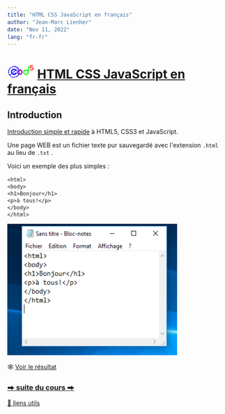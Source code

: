 ```yaml
---
title: "HTML CSS JavaScript en français"
author: "Jean-Marc Lienher"
date: "Nov 11, 2022" 
lang: "fr-fr"
---
```


# <img src="logo.svg" height="32"> [HTML CSS JavaScript en français](https://jeanmarclienher.github.io/htmlcssjavascript/)


## Introduction

[Introduction simple et rapide](https://jeanmarclienher.github.io/htmlcssjavascript/index.html) à HTML5, CSS3 et JavaScript.


Une page WEB est un fichier texte pur sauvegardé avec l'extension ``.html`` au lieu de ``.txt`` .

Voici un exemple des plus simples : 

```
<html>
<body>
<h1>Bonjour</h1>
<p>à tous!</p>
</body>
</html>
```
![hello world](img/notepad.png)

&#x1F578; [Voir le résultat](https://jeanmarclienher.github.io/htmlcssjavascript/html/exemple_001.html)

### [&#x2B95; suite du cours &#x2B95;](md/002/) 

[&#x1F517; liens utils](md/900/)
